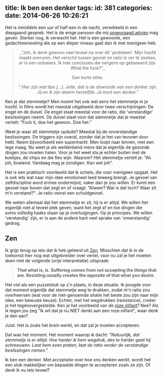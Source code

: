 title: Ik ben een denker
tags:
id: 381
categories:
date: 2014-06-26 10:26:21
---

Het is inmiddels een uur of half een in de nacht, verwikkeld in een diepgaand gesprek. Het is de enige persoon die mij [ongevraagd advies](http://jeltelagendijk.nl/2014/06/advies-hou-je-mond/ "Advies, wanneer wel en wanneer hou je je mond…") mag geven. Sterker nog, ik verwacht het. Het is een gewoonte, een gedachtewisseling die op een dieper niveau gaat dan ik met menigeen heb.
> <center>_"Joh, ik denk gewoon veel teveel na over dit 'probleem'. Mijn hoofd maakt overuren. Het verschil tussen gevoel en ratio is ver te zoeken, er is een onbalans. Ik trek conclusies die nergens op gebaseerd zijn. What the fuck?"_
>
> Een korte stilte.
>
> _" Hier zijn wat tips [...]. Jelte, dat is de downside van een denker zijn. Jij en ik zijn daarin hetzelfde. Je bent een denker."_</center>

<!--more-->

Ken je dat stemmetje? Men noemt het ook wel eens het stemmetje in je hoofd. In films wordt het meestal uitgebeeld door twee verschijningen: De engel en de duivel. De engel staat meestal voor de ratio, die 'verstandige' beslissingen neemt. De duivel staat voor dat stemmetje dat je meestal vertelt: "Fuck it, doe het gewoon. Doe het."

Weet je waar dit stemmetje opduikt? Meestal bij de onverstandige beslissingen. De triggers zijn overal, zonder dat je het van tevoren door hebt. Neem bijvoorbeeld een supermarkt. Men loopt naar binnen, met een lege maag. Nu weet je als weldenkend mens dat je eigenlijk de gezonde dingen zou moeten halen. Voor je het weet sta je echter buiten met de koekjes, de chips en die fles wijn. Waarom? Het stemmetje vertelt je: "Ah joh, boeiend. Vandaag mag je zondigen. Kan wel joh".

Het is een praktisch voorbeeld dat ik schets, die voor menigeen opgaat. Het is ook iets wat naar mijn idee emotioneel leed teweeg brengt. Je gevoel van zelfdiscipline word ermee ondermijnd, vaker dan je zou willen. Er komt een gevoel naar boven dat zegt en of vraagt: "Alweer? Wat is dat toch? Waar zit m'n verstand?". Je ratio veinst een schuldgevoel.

We weten allemaal dat het stemmetje er zit, hij is er altijd. We willen het eigenlijk niet al teveel plek geven, want het zegt af en toe dingen die soms volledig haaks staan op je overtuigingen. Op je principes. We willen 'verstandig' zijn, er is aan de andere kant veel sprake van 'onverstandig' gedrag.

## Zen

Ik grijp terug op iets dat ik heb geleerd uit [Zen](http://buddhism.about.com/od/chanandzenbuddhism/a/zen101.htm "Zen in Buddhism"). Misschien dat ik in de toekomst hier nog wat uitgebreider over vertel, voor nu zal je het moeten doen met de volgende (vrije interpretatie) uitspraak:

> **That what is, is. Suffering comes from not accepting the things that are. Resisting usually creates the opposite of that what you desire.**

Het viel als een puzzelstuk op z'n plaats, in deze situatie. Ik poogde voor dat moment eigenlijk dat stemmetje weg te drukken, zodat m'n ratio zou overheersen (wat voor de niet-genoemde sitatie het beste zou zijn naar mijn idee, een bewuste keuze). Echter, met het wegdrukken (resistance), creëer je het tegenovergestelde. Ken je het voorbeeld van de [roze olifant](http://www.watoday.com.au/federal-politics/a-fascination-with-fire-is-elementary-20090309-8t91.html "The Pink Elephant")? Nee? Als ik tegen jou zeg "Ik wil dat je nu NIET denkt aan een roze olifant", waar denk je dan aan?

Juist. Het is zoals het brein werkt, en dat zal je moeten accepteren.

Dat was het moment. Het moment waarop ik dacht: _"Natuurlijk, dat stemmetje is er altijd. Hoe harder ik hem wegdruk, des te harder gaat hij schreeuwen. Laat hem even praten, laat de ratio verder de verstandige beslissingen nemen."_

Ik ben een denker. Met acceptatie over hoe ons denken werkt, wordt het een stuk makkelijker om bepaalde dingen te accepteren zoals ze zijn. Of denk ik nu iets teveel?